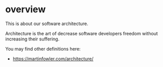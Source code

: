 # overview

This is about our software architecture.

   Architecture is the art of decrease software developers freedom without increasing their suffering.

You may find other definitions here:
* https://martinfowler.com/architecture/
